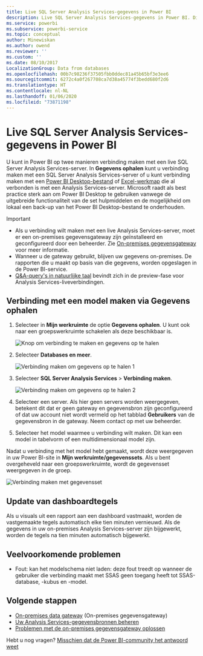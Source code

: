 ```yaml
---
title: Live SQL Server Analysis Services-gegevens in Power BI
description: Live SQL Server Analysis Services-gegevens in Power BI. Dit wordt gedaan via een gegevensbron die is geconfigureerd voor een bedrijfsgateway.
ms.service: powerbi
ms.subservice: powerbi-service
ms.topic: conceptual
author: Minewiskan
ms.author: owend
ms.reviewer: ''
ms.custom: ''
ms.date: 08/10/2017
LocalizationGroup: Data from databases
ms.openlocfilehash: 00b7c98236f37505fbb0ddec81a45b65bf3e3ee6
ms.sourcegitcommit: 6272c4a0f267708ca7d38a45774f3bedd680f2d6
ms.translationtype: HT
ms.contentlocale: nl-NL
ms.lasthandoff: 01/06/2020
ms.locfileid: "73871198"
---
```

# <a name="sql-server-analysis-services-live-data-in-power-bi"></a>Live SQL Server Analysis Services-gegevens in Power BI

U kunt in Power BI op twee manieren verbinding maken met een live SQL Server Analysis Services-server. In **Gegevens ophalen** kunt u verbinding maken met een SQL Server Analysis Services-server of u kunt verbinding maken met een [Power BI Desktop-bestand](service-desktop-files.md) of [Excel-werkmap](service-excel-workbook-files.md) die al verbonden is met een Analysis Services-server. Microsoft raadt als best practice sterk aan om Power BI Desktop te gebruiken vanwege de uitgebreide functionaliteit van de set hulpmiddelen en de mogelijkheid om lokaal een back-up van het Power BI Desktop-bestand te onderhouden.

>[!IMPORTANT]
> * Als u verbinding wilt maken met een live Analysis Services-server, moet er een on-premises gegevensgateway zijn geïnstalleerd en geconfigureerd door een beheerder. Zie [On-premises gegevensgateway](service-gateway-onprem.md) voor meer informatie.
> * Wanneer u de gateway gebruikt, blijven uw gegevens on-premises.  De rapporten die u maakt op basis van die gegevens, worden opgeslagen in de Power BI-service. 
> * [Q&A-query's in natuurlijke taal](service-q-and-a-direct-query.md) bevindt zich in de preview-fase voor Analysis Services-liveverbindingen.

## <a name="to-connect-to-a-model-from-get-data"></a>Verbinding met een model maken via Gegevens ophalen

1. Selecteer in **Mijn werkruimte** de optie **Gegevens ophalen**. U kunt ook naar een groepswerkruimte schakelen als deze beschikbaar is.

   ![Knop om verbinding te maken en gegevens op te halen](media/sql-server-analysis-services-tabular-data/connecttoas_getdatabutton.png)

2. Selecteer **Databases en meer**.

   ![Verbinding maken om gegevens op te halen 1](media/sql-server-analysis-services-tabular-data/connecttoas_getdata_1.png)

3. Selecteer **SQL Server Analysis Services** > **Verbinding maken**.

   ![Verbinding maken om gegevens op te halen 2](media/sql-server-analysis-services-tabular-data/connecttoas_getdata_2.png)

4. Selecteer een server. Als hier geen servers worden weergegeven, betekent dit dat er geen gateway en gegevensbron zijn geconfigureerd of dat uw account niet wordt vermeld op het tabblad **Gebruikers** van de gegevensbron in de gateway. Neem contact op met uw beheerder.

5. Selecteer het model waarmee u verbinding wilt maken. Dit kan een model in tabelvorm of een multidimensionaal model zijn.

Nadat u verbinding met het model hebt gemaakt, wordt deze weergegeven in uw Power BI-site in **Mijn werkruimte/gegevenssets**. Als u bent overgeheveld naar een groepswerkruimte, wordt de gegevensset weergegeven in de groep.

![Verbinding maken met gegevensset](media/sql-server-analysis-services-tabular-data/connecttoas_dataset_5.png)

## <a name="dashboard-tiles"></a>Update van dashboardtegels

Als u visuals uit een rapport aan een dashboard vastmaakt, worden de vastgemaakte tegels automatisch elke tien minuten vernieuwd. Als de gegevens in uw on-premises Analysis Services-server zijn bijgewerkt, worden de tegels na tien minuten automatisch bijgewerkt.

## <a name="common-issues"></a>Veelvoorkomende problemen

* Fout: kan het modelschema niet laden: deze fout treedt op wanneer de gebruiker die verbinding maakt met SSAS geen toegang heeft tot SSAS-database, -kubus en -model.

## <a name="next-steps"></a>Volgende stappen

* [On-premises data gateway](service-gateway-onprem.md) (On-premises gegevensgateway)  
* [Uw Analysis Services-gegevensbronnen beheren](service-gateway-enterprise-manage-ssas.md)  
* [Problemen met de on-premises gegevensgateway oplossen](service-gateway-onprem-tshoot.md)  

Hebt u nog vragen? [Misschien dat de Power BI-community het antwoord weet](https://community.powerbi.com/)